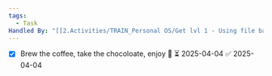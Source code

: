 ```yaml
---
tags:
  - Task
Handled By: "[[2.Activities/TRAIN_Personal OS/Get lvl 1 - Using file backlog 2025-04-04-1115.md|Get lvl 1 - Using file backlog 2025-04-04-1115]]"
---
```





- [x] Brew the coffee, take the chocoloate, enjoy 🔽 ⏳ 2025-04-04 ✅ 2025-04-04